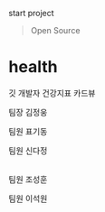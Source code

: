 start project
> Open Source

# health
깃 개발자 건강지표 카드뷰<p>

팀장 김정웅 <p>
팀원 표기동 <p>
팀원 신다정 <p>    
팀원 조성훈 <p>
팀원 이석원 <p>
